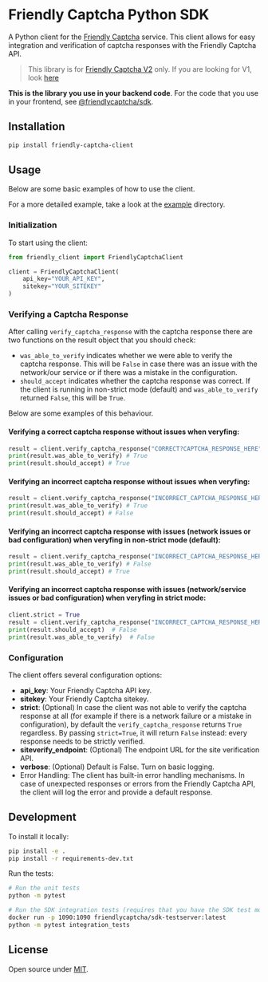 # Friendly Captcha Python SDK

A Python client for the [Friendly Captcha](https://friendlycaptcha.com) service. This client allows for easy integration and verification of captcha responses with the Friendly Captcha API.

> This library is for [Friendly Captcha V2](https://developer.friendlycaptcha.com) only. If you are looking for V1, look [here](https://docs.friendlycaptcha.com)

**This is the library you use in your backend code**. For the code that you use in your frontend, see [@friendlycaptcha/sdk](https://github.com/FriendlyCaptcha/friendly-captcha-sdk).

## Installation

```bash
pip install friendly-captcha-client
```

## Usage

Below are some basic examples of how to use the client.

For a more detailed example, take a look at the [example](./example) directory.

### Initialization

To start using the client:

```python
from friendly_client import FriendlyCaptchaClient

client = FriendlyCaptchaClient(
    api_key="YOUR_API_KEY",
    sitekey="YOUR_SITEKEY"
)
```

### Verifying a Captcha Response

After calling `verify_captcha_response` with the captcha response there are two functions on the result object that you should check:

- `was_able_to_verify` indicates whether we were able to verify the captcha response. This will be `False` in case there was an issue with the network/our service or if there was a mistake in the configuration.
- `should_accept` indicates whether the captcha response was correct. If the client is running in non-strict mode (default) and `was_able_to_verify` returned `False`, this will be `True`.

Below are some examples of this behaviour.

#### Verifying a correct captcha response without issues when veryfing:

```python
result = client.verify_captcha_response("CORRECT?CAPTCHA_RESPONSE_HERE")
print(result.was_able_to_verify) # True
print(result.should_accept) # True
```

#### Verifying an incorrect captcha response without issues when veryfing:

```python
result = client.verify_captcha_response("INCORRECT_CAPTCHA_RESPONSE_HERE")
print(result.was_able_to_verify) # True
print(result.should_accept) # False
```

#### Verifying an incorrect captcha response with issues (network issues or bad configuration) when veryfing in non-strict mode (default):

```python
result = client.verify_captcha_response("INCORRECT_CAPTCHA_RESPONSE_HERE")
print(result.was_able_to_verify) # False
print(result.should_accept) # True
```

#### Verifying an incorrect captcha response with issues (network/service issues or bad configuration) when veryfing in strict mode:

```python
client.strict = True
result = client.verify_captcha_response("INCORRECT_CAPTCHA_RESPONSE_HERE")
print(result.should_accept)  # False
print(result.was_able_to_verify)  # False
```

### Configuration

The client offers several configuration options:

- **api_key**: Your Friendly Captcha API key.
- **sitekey**: Your Friendly Captcha sitekey.
- **strict**: (Optional) In case the client was not able to verify the captcha response at all (for example if there is a network failure or a mistake in configuration), by default the `verify_captcha_response` returns `True` regardless. By passing `strict=True`, it will return `False` instead: every response needs to be strictly verified.
- **siteverify_endpoint**: (Optional) The endpoint URL for the site verification API.
- **verbose**: (Optional) Default is False. Turn on basic logging.
- Error Handling: The client has built-in error handling mechanisms. In case of unexpected responses or errors from the Friendly Captcha API, the client will log the error and provide a default response.

## Development

To install it locally:

```bash
pip install -e .
pip install -r requirements-dev.txt
```

Run the tests:

```bash
# Run the unit tests
python -m pytest

# Run the SDK integration tests (requires that you have the SDK test mock server running)
docker run -p 1090:1090 friendlycaptcha/sdk-testserver:latest
python -m pytest integration_tests
```

## License

Open source under [MIT](./LICENSE).

